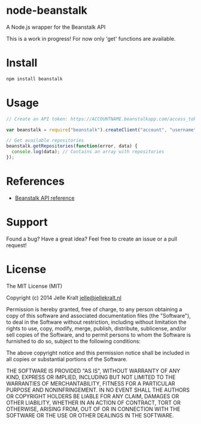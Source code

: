 node-beanstalk
==============

A Node.js wrapper for the Beanstalk API

This is a work in progress! For now only 'get' functions are available.

# Install

```bash
npm install beanstalk
```
# Usage 

```javascript
// Create an API token: https://ACCOUNTNAME.beanstalkapp.com/access_tokens

var beanstalk = require("beanstalk").createClient("account", "username", "token");

// Get available repositories
beanstalk.getRepositories(function(error, data) {
  console.log(data); // Contains an array with repositories
});
```

# References

- [Beanstalk API reference](http://api.beanstalkapp.com/)

# Support
Found a bug? Have a great idea? Feel free to create an issue or a pull request!

# License

The MIT License (MIT)

Copyright (c) 2014 Jelle Kralt <jelle@jellekralt.nl>

Permission is hereby granted, free of charge, to any person obtaining a copy
of this software and associated documentation files (the "Software"), to deal
in the Software without restriction, including without limitation the rights
to use, copy, modify, merge, publish, distribute, sublicense, and/or sell
copies of the Software, and to permit persons to whom the Software is
furnished to do so, subject to the following conditions:

The above copyright notice and this permission notice shall be included in all
copies or substantial portions of the Software.

THE SOFTWARE IS PROVIDED "AS IS", WITHOUT WARRANTY OF ANY KIND, EXPRESS OR
IMPLIED, INCLUDING BUT NOT LIMITED TO THE WARRANTIES OF MERCHANTABILITY,
FITNESS FOR A PARTICULAR PURPOSE AND NONINFRINGEMENT. IN NO EVENT SHALL THE
AUTHORS OR COPYRIGHT HOLDERS BE LIABLE FOR ANY CLAIM, DAMAGES OR OTHER
LIABILITY, WHETHER IN AN ACTION OF CONTRACT, TORT OR OTHERWISE, ARISING FROM,
OUT OF OR IN CONNECTION WITH THE SOFTWARE OR THE USE OR OTHER DEALINGS IN THE
SOFTWARE.

